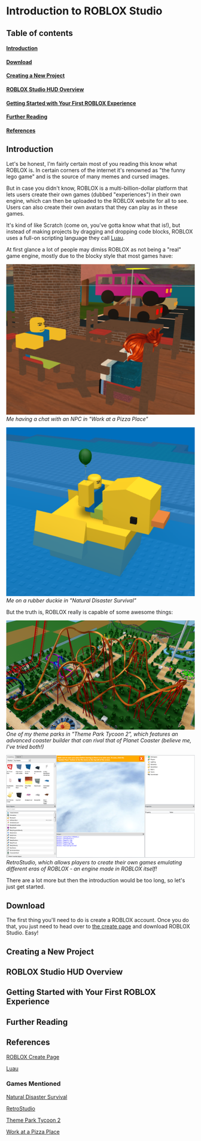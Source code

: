 # Introduction to ROBLOX Studio

## Table of contents
#### [Introduction](#introduction)
#### [Download](#download)
#### [Creating a New Project](#creating-a-new-project)
#### [ROBLOX Studio HUD Overview](#roblox-studio-hud-overview)
#### [Getting Started with Your First ROBLOX Experience](#getting-started-with-your-first-roblox-experience)
#### [Further Reading](#further-reading)
#### [References](#references)


## Introduction 
Let's be honest, I'm fairly certain most of you reading this know what ROBLOX is. In certain corners of the internet it's renowned as "the funny lego game" and is the source of many memes and cursed images.

But in case you didn't know, ROBLOX is a multi-billion-dollar platform that lets users create their own games (dubbed "experiences") in their own engine, which can then be uploaded to the ROBLOX website for all to see. Users can also create their own avatars that they can play as in these games.

It's kind of like Scratch (come on, you've gotta know what that is!), but instead of making projects by dragging and dropping code blocks, ROBLOX uses a full-on scripting language they call [Luau](https://luau-lang.org/).

At first glance a lot of people may dimiss ROBLOX as not being a "real" game engine, mostly due to the blocky style that most games have:

![work at a pizza place](ROBLOX_Intro_images/pizzaplace.png)
*Me having a chat with an NPC in "Work at a Pizza Place"*

![funny duck](ROBLOX_Intro_images/duck.png)
*Me on a rubber duckie in "Natural Disaster Survival"*

But the truth is, ROBLOX really is capable of some awesome things:

![coaster](ROBLOX_Intro_images/coaster.png)
*One of my theme parks in "Theme Park Tycoon 2", which features an advanced coaster builder that can rival that of Planet Coaster (believe me, I've tried both!)*

![retro studio](ROBLOX_Intro_images/retro.png)
*RetroStudio, which allows players to create their own games emulating different eras of ROBLOX - an engine made in ROBLOX itself!*

There are a lot more but then the introduction would be too long, so let's just get started.

## Download
The first thing you'll need to do is create a ROBLOX account. Once you do that, you just need to head over to [the create page](https://create.roblox.com/landing) and download ROBLOX Studio. Easy!

## Creating a New Project


## ROBLOX Studio HUD Overview


## Getting Started with Your First ROBLOX Experience


## Further Reading


## References
[ROBLOX Create Page](https://create.roblox.com/landing)

[Luau](https://luau-lang.org/)

### Games Mentioned
[Natural Disaster Survival](https://www.roblox.com/games/189707/Natural-Disaster-Survival)

[RetroStudio](https://www.roblox.com/games/5846386835/RetroStudio)

[Theme Park Tycoon 2](https://www.roblox.com/games/69184822/Theme-Park-Tycoon-2)

[Work at a Pizza Place](https://www.roblox.com/games/192800/Work-at-a-Pizza-Place)
